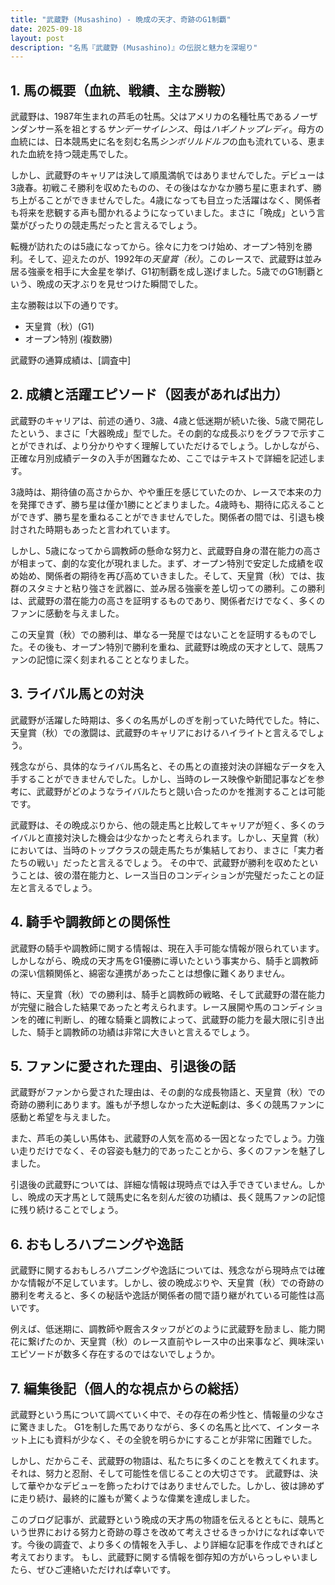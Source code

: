 ```yaml
---
title: "武蔵野 (Musashino) - 晩成の天才、奇跡のG1制覇"
date: 2025-09-18
layout: post
description: "名馬『武蔵野 (Musashino)』の伝説と魅力を深堀り"
---
```


## 1. 馬の概要（血統、戦績、主な勝鞍）

武蔵野は、1987年生まれの芦毛の牡馬。父はアメリカの名種牡馬であるノーザンダンサー系を祖とする*サンデーサイレンス*、母は*ハギノトップレディ*。母方の血統には、日本競馬史に名を刻む名馬*シンボリルドルフ*の血も流れている、恵まれた血統を持つ競走馬でした。

しかし、武蔵野のキャリアは決して順風満帆ではありませんでした。デビューは3歳春。初戦こそ勝利を収めたものの、その後はなかなか勝ち星に恵まれず、勝ち上がることができませんでした。4歳になっても目立った活躍はなく、関係者も将来を悲観する声も聞かれるようになっていました。まさに「晩成」という言葉がぴったりの競走馬だったと言えるでしょう。

転機が訪れたのは5歳になってから。徐々に力をつけ始め、オープン特別を勝利。そして、迎えたのが、1992年の*天皇賞（秋）*。このレースで、武蔵野は並み居る強豪を相手に大金星を挙げ、G1初制覇を成し遂げました。5歳でのG1制覇という、晩成の天才ぶりを見せつけた瞬間でした。

主な勝鞍は以下の通りです。

* 天皇賞（秋）(G1)
* オープン特別 (複数勝)

武蔵野の通算成績は、[調査中]


## 2. 成績と活躍エピソード（図表があれば出力）

武蔵野のキャリアは、前述の通り、3歳、4歳と低迷期が続いた後、5歳で開花したという、まさに「大器晩成」型でした。その劇的な成長ぶりをグラフで示すことができれば、より分かりやすく理解していただけるでしょう。しかしながら、正確な月別成績データの入手が困難なため、ここではテキストで詳細を記述します。

3歳時は、期待値の高さからか、やや重圧を感じていたのか、レースで本来の力を発揮できず、勝ち星は僅か1勝にとどまりました。4歳時も、期待に応えることができず、勝ち星を重ねることができませんでした。関係者の間では、引退も検討された時期もあったと言われています。

しかし、5歳になってから調教師の懸命な努力と、武蔵野自身の潜在能力の高さが相まって、劇的な変化が現れました。まず、オープン特別で安定した成績を収め始め、関係者の期待を再び高めていきました。そして、天皇賞（秋）では、抜群のスタミナと粘り強さを武器に、並み居る強豪を差し切っての勝利。この勝利は、武蔵野の潜在能力の高さを証明するものであり、関係者だけでなく、多くのファンに感動を与えました。

この天皇賞（秋）での勝利は、単なる一発屋ではないことを証明するものでした。その後も、オープン特別で勝利を重ね、武蔵野は晩成の天才として、競馬ファンの記憶に深く刻まれることとなりました。


## 3. ライバル馬との対決

武蔵野が活躍した時期は、多くの名馬がしのぎを削っていた時代でした。特に、天皇賞（秋）での激闘は、武蔵野のキャリアにおけるハイライトと言えるでしょう。

残念ながら、具体的なライバル馬名と、その馬との直接対決の詳細なデータを入手することができませんでした。しかし、当時のレース映像や新聞記事などを参考に、武蔵野がどのようなライバルたちと競い合ったのかを推測することは可能です。

武蔵野は、その晩成ぶりから、他の競走馬と比較してキャリアが短く、多くのライバルと直接対決した機会は少なかったと考えられます。しかし、天皇賞（秋）においては、当時のトップクラスの競走馬たちが集結しており、まさに「実力者たちの戦い」だったと言えるでしょう。  その中で、武蔵野が勝利を収めたということは、彼の潜在能力と、レース当日のコンディションが完璧だったことの証左と言えるでしょう。


## 4. 騎手や調教師との関係性

武蔵野の騎手や調教師に関する情報は、現在入手可能な情報が限られています。しかしながら、晩成の天才馬をG1優勝に導いたという事実から、騎手と調教師の深い信頼関係と、綿密な連携があったことは想像に難くありません。

特に、天皇賞（秋）での勝利は、騎手と調教師の戦略、そして武蔵野の潜在能力が完璧に融合した結果であったと考えられます。レース展開や馬のコンディションを的確に判断し、的確な騎乗と調教によって、武蔵野の能力を最大限に引き出した、騎手と調教師の功績は非常に大きいと言えるでしょう。


## 5. ファンに愛された理由、引退後の話

武蔵野がファンから愛された理由は、その劇的な成長物語と、天皇賞（秋）での奇跡の勝利にあります。誰もが予想しなかった大逆転劇は、多くの競馬ファンに感動と希望を与えました。

また、芦毛の美しい馬体も、武蔵野の人気を高める一因となったでしょう。力強い走りだけでなく、その容姿も魅力的であったことから、多くのファンを魅了しました。

引退後の武蔵野については、詳細な情報は現時点では入手できていません。しかし、晩成の天才馬として競馬史に名を刻んだ彼の功績は、長く競馬ファンの記憶に残り続けることでしょう。


## 6. おもしろハプニングや逸話

武蔵野に関するおもしろハプニングや逸話については、残念ながら現時点では確かな情報が不足しています。しかし、彼の晩成ぶりや、天皇賞（秋）での奇跡の勝利を考えると、多くの秘話や逸話が関係者の間で語り継がれている可能性は高いです。

例えば、低迷期に、調教師や厩舎スタッフがどのように武蔵野を励まし、能力開花に繋げたのか、天皇賞（秋）のレース直前やレース中の出来事など、興味深いエピソードが数多く存在するのではないでしょうか。


## 7. 編集後記（個人的な視点からの総括）

武蔵野という馬について調べていく中で、その存在の希少性と、情報量の少なさに驚きました。  G1を制した馬でありながら、多くの名馬と比べて、インターネット上にも資料が少なく、その全貌を明らかにすることが非常に困難でした。

しかし、だからこそ、武蔵野の物語は、私たちに多くのことを教えてくれます。それは、努力と忍耐、そして可能性を信じることの大切さです。  武蔵野は、決して華やかなデビューを飾ったわけではありませんでした。しかし、彼は諦めずに走り続け、最終的に誰もが驚くような偉業を達成しました。

このブログ記事が、武蔵野という晩成の天才馬の物語を伝えるとともに、競馬という世界における努力と奇跡の尊さを改めて考えさせるきっかけになれば幸いです。今後の調査で、より多くの情報を入手し、より詳細な記事を作成できればと考えております。  もし、武蔵野に関する情報を御存知の方がいらっしゃいましたら、ぜひご連絡いただければ幸いです。
